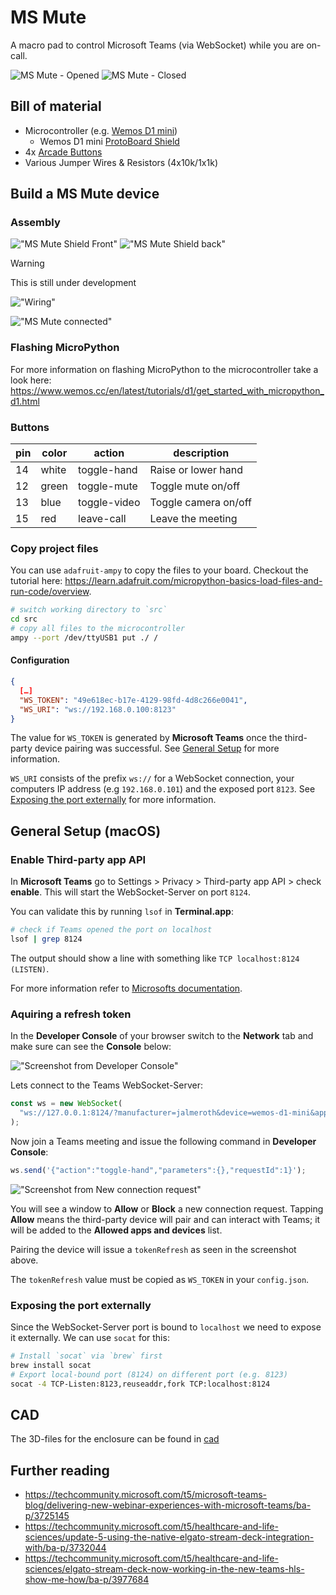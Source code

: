 # MS Mute

A macro pad to control Microsoft Teams (via WebSocket) while you are on-call.

![MS Mute - Opened](./static/msmute-opened.png "MS Mute - Opened")
![MS Mute - Closed](./static/msmute-closed.png "MS Mute - Closed")

## Bill of material

- Microcontroller (e.g. [Wemos D1 mini](https://www.wemos.cc/en/latest/d1/d1_mini.html))
  - Wemos D1 mini [ProtoBoard Shield](https://www.wemos.cc/en/latest/d1_mini_shield/protoboard.html)
- 4x [Arcade Buttons](https://www.amazon.de/dp/B075DCB7LT)
- Various Jumper Wires & Resistors (4x10k/1x1k)

## Build a MS Mute device

### Assembly

!["MS Mute Shield Front"](./static/msmute-shield-front.jpeg "MS Mute Shield Front")
!["MS Mute Shield back"](./static/msmute-shield-back.jpeg "MS Mute Shield back")

> [!WARNING]
> This is still under development

!["Wiring"](./static/wiring.png "Wiring")

!["MS Mute connected"](./static/msmute-connected.jpeg "MS Mute connected")

### Flashing MicroPython

For more information on flashing MicroPython to the microcontroller take a look here: <https://www.wemos.cc/en/latest/tutorials/d1/get_started_with_micropython_d1.html>

### Buttons

| pin | color | action       | description          |
| --- | ----- | ------------ | -------------------- |
| 14  | white | toggle-hand  | Raise or lower hand  |
| 12  | green | toggle-mute  | Toggle mute on/off   |
| 13  | blue  | toggle-video | Toggle camera on/off |
| 15  | red   | leave-call   | Leave the meeting    |

### Copy project files

You can use `adafruit-ampy` to copy the files to your board. Checkout the tutorial here: <https://learn.adafruit.com/micropython-basics-load-files-and-run-code/overview>.

```sh
# switch working directory to `src`
cd src
# copy all files to the microcontroller
ampy --port /dev/ttyUSB1 put ./ /
```

#### Configuration

```json filename=config.json
{
  […]
  "WS_TOKEN": "49e618ec-b17e-4129-98fd-4d8c266e0041",
  "WS_URI": "ws://192.168.0.100:8123"
}
```

The value for `WS_TOKEN` is generated by **Microsoft Teams** once the third-party device pairing was successful. See [General Setup](#general-setup-macos) for more information.

`WS_URI` consists of the prefix `ws://` for a WebSocket connection, your computers IP address (e.g `192.168.0.101`) and the exposed port `8123`. See [Exposing the port externally](#exposing-the-port-externally) for more information.

## General Setup (macOS)

### Enable Third-party app API

In **Microsoft Teams** go to Settings > Privacy > Third-party app API > check **enable**.
This will start the WebSocket-Server on port `8124`.

You can validate this by running `lsof` in **Terminal.app**:

```sh
# check if Teams opened the port on localhost
lsof | grep 8124
```

The output should show a line with something like `TCP localhost:8124 (LISTEN)`.

For more information refer to [Microsofts documentation](https://support.microsoft.com/en-us/office/connect-to-third-party-devices-in-microsoft-teams-aabca9f2-47bb-407f-9f9b-81a104a883d6).

### Aquiring a refresh token

In the **Developer Console** of your browser switch to the **Network** tab and make sure can see the **Console** below:

!["Screenshot from Developer Console"](./static/screenshot-developer-console.png "Screenshot from Developer Console")

Lets connect to the Teams WebSocket-Server:

```js
const ws = new WebSocket(
  "ws://127.0.0.1:8124/?manufacturer=jalmeroth&device=wemos-d1-mini&app=msmute&app-version=1.0&protocol-version=2.0.0&token=",
);
```

Now join a Teams meeting and issue the following command in **Developer Console**:

```js
ws.send('{"action":"toggle-hand","parameters":{},"requestId":1}');
```

!["Screenshot from New connection request"](./static/screenshot-new-connection-request.png "Screenshot from New connection request")

You will see a window to **Allow** or **Block** a new connection request.
Tapping **Allow** means the third-party device will pair and can interact with Teams; it will be added to the **Allowed apps and devices** list.

Pairing the device will issue a `tokenRefresh` as seen in the screenshot above.

The `tokenRefresh` value must be copied as `WS_TOKEN` in your `config.json`.

### Exposing the port externally

Since the WebSocket-Server port is bound to `localhost` we need to expose it externally. We can use `socat` for this:

```sh
# Install `socat` via `brew` first
brew install socat
# Export local-bound port (8124) on different port (e.g. 8123)
socat -4 TCP-Listen:8123,reuseaddr,fork TCP:localhost:8124
```

## CAD

The 3D-files for the enclosure can be found in [cad](./cad/)

## Further reading

- <https://techcommunity.microsoft.com/t5/microsoft-teams-blog/delivering-new-webinar-experiences-with-microsoft-teams/ba-p/3725145>
- <https://techcommunity.microsoft.com/t5/healthcare-and-life-sciences/update-5-using-the-native-elgato-stream-deck-integration-with/ba-p/3732044>
- <https://techcommunity.microsoft.com/t5/healthcare-and-life-sciences/elgato-stream-deck-now-working-in-the-new-teams-hls-show-me-how/ba-p/3977684>
